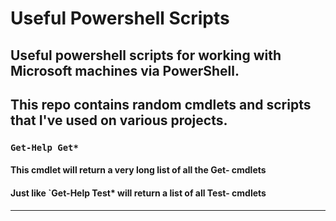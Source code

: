 # Useful Powershell Scripts

## Useful powershell scripts for working with Microsoft machines via PowerShell.

## This repo contains random cmdlets and scripts that I've used on various projects.

### `Get-Help Get*`
#### This cmdlet will return a very long list of all the Get- cmdlets
#### Just like `Get-Help Test* will return a list of all Test- cmdlets

------------------
